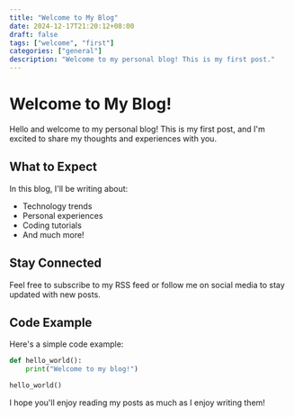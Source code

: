 ```yaml
---
title: "Welcome to My Blog"
date: 2024-12-17T21:20:12+08:00
draft: false
tags: ["welcome", "first"]
categories: ["general"]
description: "Welcome to my personal blog! This is my first post."
---
```


# Welcome to My Blog!

Hello and welcome to my personal blog! This is my first post, and I'm excited to share my thoughts and experiences with you.

## What to Expect

In this blog, I'll be writing about:
- Technology trends
- Personal experiences
- Coding tutorials
- And much more!

## Stay Connected

Feel free to subscribe to my RSS feed or follow me on social media to stay updated with new posts.

## Code Example

Here's a simple code example:

```python
def hello_world():
    print("Welcome to my blog!")

hello_world()
```

I hope you'll enjoy reading my posts as much as I enjoy writing them!
